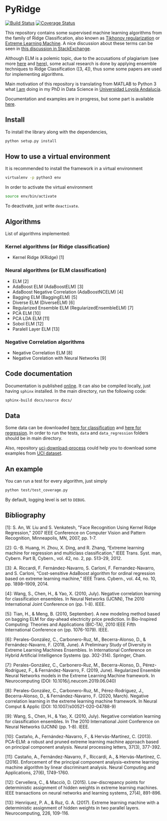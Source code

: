 # PyRidge

[![Build Status](https://travis-ci.org/cperales/pyridge.svg?branch=master)](https://travis-ci.org/cperales/pyridge)
[![Coverage Status](https://coveralls.io/repos/github/cperales/pyridge/badge.svg?branch=master)](https://coveralls.io/github/cperales/pyridge?branch=master)

This repository contains some supervised machine learning algorithms from the family of Ridge Classification,
also known as
[Tikhonov regularization](https://en.wikipedia.org/wiki/Tikhonov_regularization) or 
[Extreme Learning Machine](https://en.wikipedia.org/wiki/Extreme_learning_machine).
A nice discussion about these terms can be seen in [this discussion in
StackExchange](https://stats.stackexchange.com/questions/234280/is-tikhonov-regularization-the-same-as-ridge-regression). 

Although ELM is a polemic topic,
due to the accusations of plagiarism (see more [here](https://github.com/scikit-learn/scikit-learn/pull/10602) and
[here](https://www.reddit.com/r/MachineLearning/comments/34y2nk/the_elm_scandal_a_formal_complaint_launched/)),
some actual research is done by applying ensemble techniques to Ridge Classification ([3, 4]), thus some some papers
are used for implementing algorithms.

Main motivation of this repository is translating from MATLAB to Python 3 what
[I am](https://www.linkedin.com/in/carlos-perales-cperales/) doing in my PhD in Data Science
in [Universidad Loyola Andalucía](https://www.uloyola.es/en/research/departments/quantitative-methods-department).

Documentation and examples are in progress, but some part is available [here](https://cperales.github.io/PyRidge/).

## Install

To install the library along with the dependencies,

```bash
python setup.py install
```

## How to use a virtual environment

It is recommended to install the framework in a virtual environment

```bash
virtualenv -p python3 env
```

In order to activate the virtual environment

```bash
source env/bin/activate
```

To deactivate, just write ```deactivate```.


## Algorithms

List of algorithms implemented:

### Kernel algorithms (or Ridge classification)

* Kernel Ridge (KRidge) [1]

### Neural algorithms (or ELM classification)
* ELM [2]
* AdaBoost ELM (AdaBoostELM) [3]
* AdaBoost Negative Correlation (AdaBoostNCELM) [4]
* Bagging ELM (BaggingELM) [5]
* Diverse ELM (DiverseELM) [6]
* Regularized Ensemble ELM (RegularizedEnsembleELM) [7]
* PCA ELM [10]
* PCA LDA ELM [11]
* Sobol ELM [12]
* Paralell Layer ELM [13]


### Negative Correlation algorithms
* Negative Correlation ELM [8]
* Negative Corelation with Neural Networks [9]


## Code documentation

Documentation is published [online](https://cperales.github.io/PyRidge/). It can also be compiled locally, just having
`sphinx` installed. In the main directory, run the following code:

```bash
sphinx-build docs/source docs/
```

## Data

Some data can be downloaded [here for classification](https://www.dropbox.com/s/jj5zmr4hza3jd8d/data.zip) and
[here for regression](https://www.dropbox.com/s/xvan4n74w690rg9/data_regression.zip).
In order to run the tests, `data` and `data_regression` folders should be in main directory.

Also, repository [uci-download-process](https://github.com/cperales/uci-download-process)
could help you to download some examples from [UCI dataset](https://archive.ics.uci.edu/ml/datasets.html).

## An example

You can run a test for every algorithm, just simply

```bash
python test/test_coverage.py
```

By default, logging level is set to `DEBUG`.


## Bibliography

[1]: S. An, W. Liu and S. Venkatesh, "Face Recognition Using Kernel Ridge
Regression," 2007 IEEE Conference on Computer Vision and Pattern Recognition,
Minneapolis, MN, 2007, pp. 1-7.

[2]: G.-B. Huang, H. Zhou, X. Ding, and R. Zhang, “Extreme learning machine
for regression and multiclass classification,” IEEE Trans. Syst. man, Cybern.
Part B, Cybern., vol. 42, no. 2, pp. 513–29, 2012.

[3]: A. Riccardi, F. Fernández-Navarro, S. Carloni, F. Fernandez-Navarro,
and S. Carloni, “Cost-sensitive AdaBoost algorithm for ordinal regression
based on extreme learning machine,” IEEE Trans. Cybern., vol. 44, no. 10,
pp. 1898–1909, 2014.

[4]: Wang, S., Chen, H., & Yao, X. (2010, July). Negative correlation
learning for classification ensembles. In Neural Networks (IJCNN),
The 2010 International Joint Conference on (pp. 1-8). IEEE.

[5]: Tian, H., & Meng, B. (2010, September). A new modeling method based
on bagging ELM for day-ahead electricity price prediction. In Bio-Inspired
Computing: Theories and Applications (BIC-TA), 2010 IEEE Fifth
International Conference on (pp. 1076-1079). IEEE.

[6]: Perales-González, C., Carbonero-Ruz, M., Becerra-Alonso, D., &
Fernández-Navarro, F. (2018, June). A Preliminary Study of Diversity
in Extreme Learning Machines Ensembles. In International Conference
on Hybrid Artificial Intelligence Systems (pp. 302-314). Springer, Cham.

[7]: Perales-González, C., Carbonero-Ruz, M., Becerra-Alonso, D.,
Pérez-Rodríguez, F., & Fernández-Navarro, F. 
(2019, June). Regularized Ensemble Neural Networks models in the
Extreme Learning Machine framework. In Neurocomputing (DOI: 10.1016/j.neucom.2019.06.040)

[8]: Perales-González, C., Carbonero-Ruz, M., Pérez-Rodríguez, J.,
Becerra-Alonso, D., & Fernández-Navarro, F. 
(2020, March). Negative correlation learning in the extreme learning machine framework.
In Neural Comput & Applic (DOI: 10.1007/s00521-020-04788-9)

[9]: Wang, S., Chen, H., & Yao, X. (2010, July). 
Negative correlation learning for classification ensembles. 
In The 2010 International Joint Conference on Neural Networks (IJCNN) (pp. 1-8). IEEE.

[10]: Castaño, A., Fernández-Navarro, F., & Hervás-Martínez, C. (2013).
PCA-ELM: a robust and pruned extreme learning machine approach
based on principal component analysis.
Neural processing letters, 37(3), 377-392.

[11]: Castaño, A., Fernández-Navarro, F., Riccardi, A., & Hervás-Martínez, C. (2016).
Enforcement of the principal component analysis–extreme learning machine
algorithm by linear discriminant analysis.
Neural Computing and Applications, 27(6), 1749-1760.

[12]: Cervellera, C., & Macciò, D. (2015). 
Low-discrepancy points for deterministic assignment of hidden 
weights in extreme learning machines. IEEE transactions on neural networks 
and learning systems, 27(4), 891-896.

[13]: Henríquez, P. A., & Ruz, G. A. (2017). 
Extreme learning machine with a deterministic assignment of hidden 
weights in two parallel layers. Neurocomputing, 226, 109-116.
